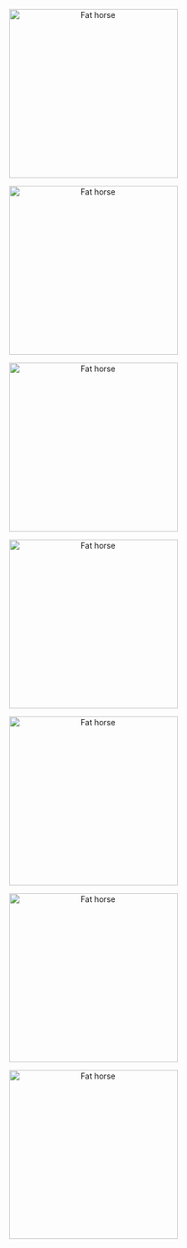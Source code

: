<p align="center">
  <img src="https://media.tenor.com/yzRa1CN1WNQAAAAi/fat-horse.gif" width="300" alt="Fat horse" />
</p>
<p align="center">
  <img src="https://media.tenor.com/yzRa1CN1WNQAAAAi/fat-horse.gif" width="300" alt="Fat horse" />
</p>
<p align="center">
  <img src="https://media.tenor.com/yzRa1CN1WNQAAAAi/fat-horse.gif" width="300" alt="Fat horse" />
</p>
<p align="center">
  <img src="https://media.tenor.com/yzRa1CN1WNQAAAAi/fat-horse.gif" width="300" alt="Fat horse" />
</p>
<p align="center">
  <img src="https://media.tenor.com/yzRa1CN1WNQAAAAi/fat-horse.gif" width="300" alt="Fat horse" />
</p>
<p align="center">
  <img src="https://media.tenor.com/yzRa1CN1WNQAAAAi/fat-horse.gif" width="300" alt="Fat horse" />
</p>
<p align="center">
  <img src="https://media.tenor.com/yzRa1CN1WNQAAAAi/fat-horse.gif" width="300" alt="Fat horse" />
</p>
